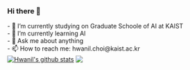 ### Hi there 👋

<!--
**hichoe95/hichoe95** is a ✨ _special_ ✨ repository because its `README.md` (this file) appears on your GitHub profile.
--!>

- 🔭 I’m currently studying on Graduate Schoole of AI at KAIST  <br/>
- 🌱 I’m currently learning AI  <br/>
- 💬 Ask me about anything  <br/>
- 📫 How to reach me: hwanil.choi@kaist.ac.kr  <br/>  
  
  
  
<a href="https://github.com/anuraghazra/github-readme-stats"><img align="center" src="https://github-readme-stats.vercel.app/api?username=hichoe95&show_icons=true&include_all_commits=true&theme=tokyonight&hide_border=true" alt="Hwanil's github stats" /></a>  
  
  
<a href="https://github.com/anuraghazra/github-readme-stats"><img align="center" src="https://github-readme-stats.vercel.app/api/top-langs/?username=hichoe95&show_icons=true&hide=jupyter%20notebook&layout=compact" /></a> 
  

